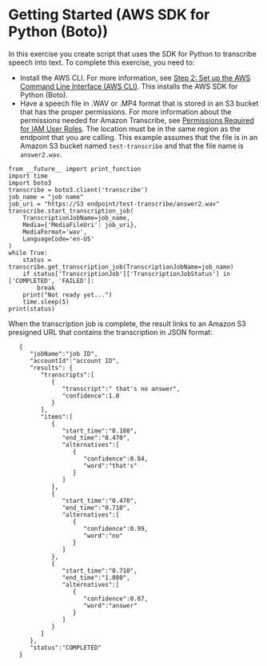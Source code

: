 # Getting Started \(AWS SDK for Python \(Boto\)\)<a name="getting-started-python"></a>

In this exercise you create script that uses the SDK for Python to transcribe speech into text\. To complete this exercise, you need to: 
+ Install the AWS CLI\. For more information, see [Step 2: Set up the AWS Command Line Interface \(AWS CLI\)](setup-asc-awscli.md)\. This installs the AWS SDK for Python \(Boto\)\.
+ Have a speech file in \.WAV or \.MP4 format that is stored in an S3 bucket that has the proper permissions\. For more information about the permissions needed for Amazon Transcribe, see [Permissions Required for IAM User Roles](security_iam_id-based-policy-examples.md#auth-role-iam-user)\. The location must be in the same region as the endpoint that you are calling\. This example assumes that the file is in an Amazon S3 bucket named `test-transcribe` and that the file name is `answer2.wav`\.

```
from __future__ import print_function
import time
import boto3
transcribe = boto3.client('transcribe')
job_name = "job name"
job_uri = "https://S3 endpoint/test-transcribe/answer2.wav"
transcribe.start_transcription_job(
    TranscriptionJobName=job_name,
    Media={'MediaFileUri': job_uri},
    MediaFormat='wav',
    LanguageCode='en-US'
)
while True:
    status = transcribe.get_transcription_job(TranscriptionJobName=job_name)
    if status['TranscriptionJob']['TranscriptionJobStatus'] in ['COMPLETED', 'FAILED']:
        break
    print("Not ready yet...")
    time.sleep(5)
print(status)
```

When the transcription job is complete, the result links to an Amazon S3 presigned URL that contains the transcription in JSON format:

```
   {
      "jobName":"job ID",
      "accountId":"account ID",
      "results": {
         "transcripts":[
            {
               "transcript":" that's no answer",
               "confidence":1.0
            }
         ],
         "items":[
            {
               "start_time":"0.180",
               "end_time":"0.470",
               "alternatives":[
                  {
                     "confidence":0.84,
                     "word":"that's"
                  }
               ]
            },
            {
               "start_time":"0.470",
               "end_time":"0.710",
               "alternatives":[
                  {
                     "confidence":0.99,
                     "word":"no"
                  }
               ]
            },
            {
               "start_time":"0.710",
               "end_time":"1.080",
               "alternatives":[
                  {
                     "confidence":0.87,
                     "word":"answer"
                  }
               ]
            }
         ]
      },
      "status":"COMPLETED"
   }
```